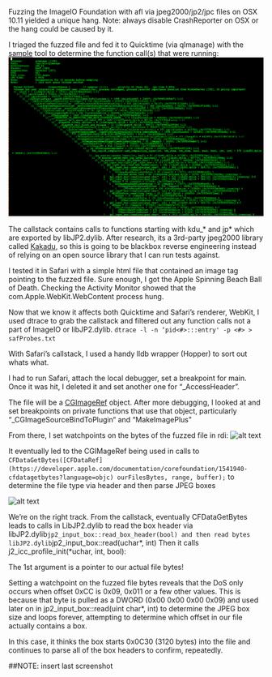 Fuzzing the ImageIO Foundation with afl via jpeg2000/jp2/jpc files on OSX 10.11 yielded a unique hang. Note: always disable CrashReporter on OSX or the hang could be caused by it.

I triaged the fuzzed file and fed it to Quicktime (via qlmanage) with the [sample](https://developer.apple.com/library/archive/documentation/Darwin/Reference/ManPages/man1/sample.1.html) tool to determine the function call(s) that were running:
![alt text](https://raw.githubusercontent.com/BwRy/bwry.github.io/master/images/qlmanage_sample_callstack.png)

The callstack contains calls to functions starting with kdu_* and jp* which are exported by libJP2.dylib.
After research, its a 3rd-party jpeg2000 library called [Kakadu](https://discussions.apple.com/thread/2603229), so this is going to be blackbox reverse engineering instead of relying on an open source library that I can run tests against.

I tested it in Safari with a simple html file that contained an image tag pointing to the fuzzed file.
Sure enough, I got the Apple Spinning Beach Ball of Death. Checking the Activity Monitor showed that the com.Apple.WebKit.WebContent process hung.

Now that we know it affects both Quicktime and Safari’s renderer, WebKit, I used dtrace to grab the callstack and filtered out any function calls not a part of ImageIO or libJP2.dylib.
```dtrace -l -n ‘pid<#>:::entry' -p <#> > safProbes.txt```

With Safari’s callstack, I used a handy lldb wrapper (Hopper) to sort out whats what.

I had to run Safari, attach the local debugger, set a breakpoint for main. Once it was hit, I deleted it and set another one for “_AccessHeader”.

The file will be a [CGImageRef](https://developer.apple.com/documentation/coregraphics/cgimageref) object. After more debugging, I looked at and set breakpoints on private functions that use that object, particularly “_CGImageSourceBindToPlugin“ and “MakeImagePlus"


From there, I set watchpoints on the bytes of the fuzzed file in rdi:
![alt text](https://raw.githubusercontent.com/BwRy/bwry.github.io/master/images/accessHeader_rdi_watchpoints.png)

It eventually led to the CGIMageRef being used in calls to `CFDataGetBytes([CFDataRef](https://developer.apple.com/documentation/corefoundation/1541940-cfdatagetbytes?language=objc) ourFilesBytes, range, buffer);` to determine the file type via header and then parse JPEG boxes

![alt text](https://github.com/BwRy/bwry.github.io/blob/master/images/hopperCFDataGetBytes.png)

We’re on the right track. From the callstack, eventually CFDataGetBytes leads to calls in LibJP2.dylib to read the box header via libJP2.dylib`jp2_input_box::read_box_header(bool) and then read bytes libJP2.dylib`jp2_input_box::read(uchar*, int)
Then it calls j2_icc_profile_init(*uchar, int, bool):


The 1st argument is a pointer to our actual file bytes!

Setting a watchpoint on the fuzzed file bytes reveals that the DoS only occurs when offset 0xCC is 0x09, 0x011 or a few other values. This is because that byte is pulled as a DWORD (0x00 0x00 0x00 0x09) and used later on in jp2_input_box::read(uint char*, int) to determine the JPEG box size and loops forever, attempting to determine which offset in our file actually contains a box. 

In this case, it thinks the box starts  0x0C30 (3120 bytes) into the file and continues to parse all of the box headers to confirm, repeatedly.

##NOTE: insert last screenshot


